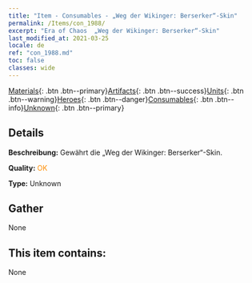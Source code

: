 ```yaml
---
title: "Item - Consumables - „Weg der Wikinger: Berserker“-Skin"
permalink: /Items/con_1988/
excerpt: "Era of Chaos  „Weg der Wikinger: Berserker“-Skin"
last_modified_at: 2021-03-25
locale: de
ref: "con_1988.md"
toc: false
classes: wide
---
```

 [Materials](/de/Items/){: .btn .btn--primary}[Artifacts](/de/Items/Artifacts/){: .btn .btn--success}[Units](/de/Items/Units/){: .btn .btn--warning}[Heroes](/de/Items/Heroes/){: .btn .btn--danger}[Consumables](/de/Items/Consumables/){: .btn .btn--info}[Unknown](/de/Items/Unknown/){: .btn .btn--primary}

## Details
 **Beschreibung:** Gewährt die „Weg der Wikinger: Berserker“-Skin.

 **Quality:** <span style="color: #FF8C00">OK</span>

 **Type:** Unknown

## Gather

  None

## This item contains:

  None

